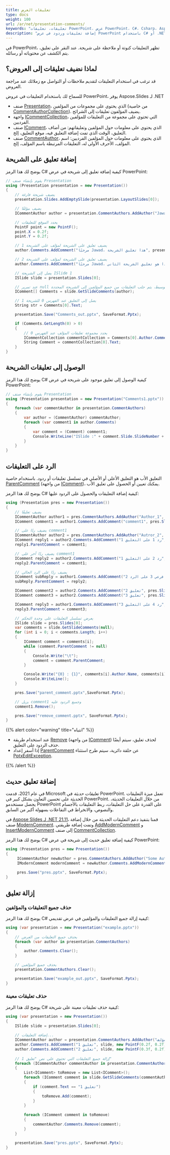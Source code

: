 ```yaml
---
title: تعليقات العرض
type: docs
weight: 100
url: /ar/net/presentation-comments/
keywords: "تعليقات، تعليقات PowerPoint، عرض PowerPoint، C#، Csharp، Aspose.Slides لـ .NET"
description: "إضافة تعليقات وردود في عرض PowerPoint باستخدام C# أو .NET"
---
```


في PowerPoint، تظهر التعليقات كنوتة أو ملاحظة على شريحة. عند النقر على تعليق، يتم الكشف عن محتوياته أو رسائله.

## **لماذا نضيف تعليقات إلى العروض؟**

قد ترغب في استخدام التعليقات لتقديم ملاحظات أو التواصل مع زملائك عند مراجعة العروض.

للسماح لك باستخدام التعليقات في عروض PowerPoint، يوفر Aspose.Slides لـ .NET

* صنف [Presentation](https://reference.aspose.com/slides/net/aspose.slides/presentation)، الذي يحتوي على مجموعات من المؤلفين (من خاصية [CommentAuthorCollection](https://reference.aspose.com/slides/net/aspose.slides/icommentauthorcollection/properties/index)). يضيف المؤلفون تعليقات إلى الشرائح.
* واجهة [ICommentCollection](https://reference.aspose.com/slides/net/aspose.slides/icommentcollection)، التي تحتوي على مجموعة من التعليقات للمؤلفين الفرديين.
* صنف [IComment](https://reference.aspose.com/slides/net/aspose.slides/icomment)، الذي يحتوي على معلومات حول المؤلفين وتعليقاتهم: من أضاف التعليق، الوقت الذي تمت إضافة التعليق فيه، موقع التعليق، إلخ.
* صنف [CommentAuthor](https://reference.aspose.com/slides/net/aspose.slides/commentauthor)، الذي يحتوي على معلومات حول المؤلفين الفرديين: اسم المؤلف، الأحرف الأولى له، التعليقات المرتبطة باسم المؤلف، إلخ.

## **إضافة تعليق على الشريحة**
يوضح لك هذا الرمز C# كيفية إضافة تعليق إلى شريحة في عرض PowerPoint:

```c#
// يقوم بإنشاء صنف Presentation
using (Presentation presentation = new Presentation())
{
    // يضيف شريحة فارغة
    presentation.Slides.AddEmptySlide(presentation.LayoutSlides[0]);

    // يضيف مؤلفًا
    ICommentAuthor author = presentation.CommentAuthors.AddAuthor("Jawad", "MF");

    // يحدد الموقع للتعليقات
    PointF point = new PointF();
    point.X = 0.2f;
    point.Y = 0.2f;

    // يضيف تعليق على الشريحة لمؤلف على الشريحة 1
    author.Comments.AddComment("مرحبًا Jawad، هذا تعليق الشريحة", presentation.Slides[0], point, DateTime.Now);

    // يضيف تعليق على الشريحة لمؤلف على الشريحة 2
    author.Comments.AddComment("مرحبًا Jawad، هذا هو تعليق الشريحة الثاني", presentation.Slides[1], point, DateTime.Now);

    // يصل إلى الشريحة ISlide 1
    ISlide slide = presentation.Slides[0];

    // عند تمرير null كوسيط، يتم جلب التعليقات من جميع المؤلفين إلى الشريحة المحددة
    IComment[] Comments = slide.GetSlideComments(author);

    // يصل إلى التعليق عند الفهرس 0 للشريحة 1
    String str = Comments[0].Text;

    presentation.Save("Comments_out.pptx", SaveFormat.Pptx);

    if (Comments.GetLength(0) > 0)
    {
        // يحدد مجموعة تعليقات المؤلف عند الفهرس 0
        ICommentCollection commentCollection = Comments[0].Author.Comments;
        String Comment = commentCollection[0].Text;
    }
}
```

## **الوصول إلى تعليقات الشريحة**
يوضح لك هذا الرمز C# كيفية الوصول إلى تعليق موجود على شريحة في عرض PowerPoint:

```c#
// يقوم بإنشاء صنف Presentation
using (Presentation presentation = new Presentation("Comments1.pptx"))
{
    foreach (var commentAuthor in presentation.CommentAuthors)
    {
        var author = (CommentAuthor) commentAuthor;
        foreach (var comment1 in author.Comments)
        {
            var comment = (Comment) comment1;
            Console.WriteLine("ISlide :" + comment.Slide.SlideNumber + " لديه تعليق: " + comment.Text + " مع المؤلف: " + comment.Author.Name + " تم نشره في الوقت :" + comment.CreatedTime + "\n");
        }
    }
}
```

## **الرد على التعليقات**
التعليق الأب هو التعليق الأعلى أو الأصلي في تسلسل تعليقات أو ردود. باستخدام خاصية [ParentComment](https://reference.aspose.com/slides/net/aspose.slides/icomment/properties/parentcomment) (من واجهة [IComment](https://reference.aspose.com/slides/net/aspose.slides/icomment))، يمكنك تعيين أو الحصول على تعليق الأب.

يوضح لك هذا الرمز C# كيفية إضافة التعليقات والحصول على الردود عليها:

```c#
using (Presentation pres = new Presentation())
{
    // يضيف تعليقًا
    ICommentAuthor author1 = pres.CommentAuthors.AddAuthor("Author_1", "A.A.");
    IComment comment1 = author1.Comments.AddComment("comment1", pres.Slides[0], new PointF(10, 10), DateTime.Now);

    // يضيف ردًا على comment1
    ICommentAuthor author2 = pres.CommentAuthors.AddAuthor("Autror_2", "B.B.");
    IComment reply1 = author2.Comments.AddComment("رد 1 على التعليق 1", pres.Slides[0], new PointF(10, 10), DateTime.Now);
    reply1.ParentComment = comment1;

    // يضيف ردًا آخر على comment1
    IComment reply2 = author2.Comments.AddComment("رد 2 على التعليق 1", pres.Slides[0], new PointF(10, 10), DateTime.Now);
    reply2.ParentComment = comment1;

    // يضيف ردًا على الرد الحالي
    IComment subReply = author1.Comments.AddComment("رد فرعي 3 على الرد 2", pres.Slides[0], new PointF(10, 10), DateTime.Now);
    subReply.ParentComment = reply2;

    IComment comment2 = author2.Comments.AddComment("تعليق 2", pres.Slides[0], new PointF(10, 10), DateTime.Now);
    IComment comment3 = author2.Comments.AddComment("تعليق 3", pres.Slides[0], new PointF(10, 10), DateTime.Now);

    IComment reply3 = author1.Comments.AddComment("رد 4 على التعليق 3", pres.Slides[0], new PointF(10, 10), DateTime.Now);
    reply3.ParentComment = comment3;

    // يعرض تسلسل التعليقات على وحدة التحكم
    ISlide slide = pres.Slides[0];
    var comments = slide.GetSlideComments(null);
    for (int i = 0; i < comments.Length; i++)
    {
        IComment comment = comments[i];
        while (comment.ParentComment != null)
        {
            Console.Write("\t");
            comment = comment.ParentComment;
        }

        Console.Write("{0} : {1}", comments[i].Author.Name, comments[i].Text);
        Console.WriteLine();
    }

    pres.Save("parent_comment.pptx",SaveFormat.Pptx);

    // يزيل comment1 وجميع الردود عليه
    comment1.Remove();

    pres.Save("remove_comment.pptx", SaveFormat.Pptx);
}
```

{{% alert color="warning" title="انتباه" %}} 

* عند استخدام طريقة [Remove](https://reference.aspose.com/slides/net/aspose.slides/icomment/methods/remove) (من واجهة [IComment](https://reference.aspose.com/slides/net/aspose.slides/icomment)) لحذف تعليق، سيتم أيضًا حذف الردود على التعليق. 
* إذا أسفر إعداد [ParentComment](https://reference.aspose.com/slides/net/aspose.slides/icomment/properties/parentcomment) عن حلقة دائرية، سيتم طرح استثناء [PptxEditException](https://reference.aspose.com/slides/net/aspose.slides/pptxeditexception).

{{% /alert %}}

## **إضافة تعليق حديث**

في عام 2021، قدمت Microsoft *تعليقات حديثة* في PowerPoint. تعمل ميزة التعليقات الحديثة على تحسين التعاون بشكل كبير في PowerPoint. من خلال التعليقات الحديثة، يحصل مستخدمو PowerPoint على القدرة على حل التعليقات، ربط التعليقات بالأجسام والنصوص، والانخراط في التفاعلات بسهولة أكبر من السابق.

في [Aspose Slides لـ .NET 21.11](https://docs.aspose.com/slides/net/aspose-slides-for-net-21-11-release-notes/)، قمنا بتنفيذ دعم التعليقات الحديثة من خلال إضافة صنف [ModernComment](https://reference.aspose.com/slides/net/aspose.slides/moderncomment). وتمت إضافة طريقتي [AddModernComment](https://reference.aspose.com/slides/net/aspose.slides/commentcollection/methods/addmoderncomment) و [InsertModernComment](https://reference.aspose.com/slides/net/aspose.slides/commentcollection/methods/insertmoderncomment) إلى صنف [CommentCollection](https://reference.aspose.com/slides/net/aspose.slides/commentcollection).

يوضح لك هذا الرمز C# كيفية إضافة تعليق حديث إلى شريحة في عرض PowerPoint:

```c#
using (Presentation pres = new Presentation())
{
     ICommentAuthor newAuthor = pres.CommentAuthors.AddAuthor("Some Author", "SA");
     IModernComment modernComment = newAuthor.Comments.AddModernComment("هذا تعليق حديث", pres.Slides[0], null, new PointF(100, 100), DateTime.Now);
 
     pres.Save("pres.pptx", SaveFormat.Pptx);
}
```

## **إزالة تعليق**

### **حذف جميع التعليقات والمؤلفين**

يوضح لك هذا الرمز C# كيفية إزالة جميع التعليقات والمؤلفين في عرض تقديمي:

```c#
using (var presentation = new Presentation("example.pptx"))
{
    // يحذف جميع التعليقات من العرض
    foreach (var author in presentation.CommentAuthors)
    {
        author.Comments.Clear();
    }

    // يحذف جميع المؤلفين
    presentation.CommentAuthors.Clear();

    presentation.Save("example_out.pptx", SaveFormat.Pptx);
}
```

### **حذف تعليقات معينة**

يوضح لك هذا الرمز C# كيفية حذف تعليقات معينة على شريحة:

```c#
using (var presentation = new Presentation())
{
    ISlide slide = presentation.Slides[0];
    
    // إضافة التعليقات...
    ICommentAuthor author = presentation.CommentAuthors.AddAuthor("مؤلف", "A");
    author.Comments.AddComment("تعليق 1", slide, new PointF(0.2f, 0.2f), DateTime.Now);
    author.Comments.AddComment("تعليق 2", slide, new PointF(0.3f, 0.2f), DateTime.Now);
    
    // إزالة جميع التعليقات التي تحتوي على نص "تعليق 1"
    foreach (ICommentAuthor commentAuthor in presentation.CommentAuthors)
    {
        List<IComment> toRemove = new List<IComment>();
        foreach (IComment comment in slide.GetSlideComments(commentAuthor))
        {
            if (comment.Text == "تعليق 1")
            {
                toRemove.Add(comment);
            }
        }
        
        foreach (IComment comment in toRemove)
        {
            commentAuthor.Comments.Remove(comment);
        }
    }
    
    presentation.Save("pres.pptx", SaveFormat.Pptx);
}
```